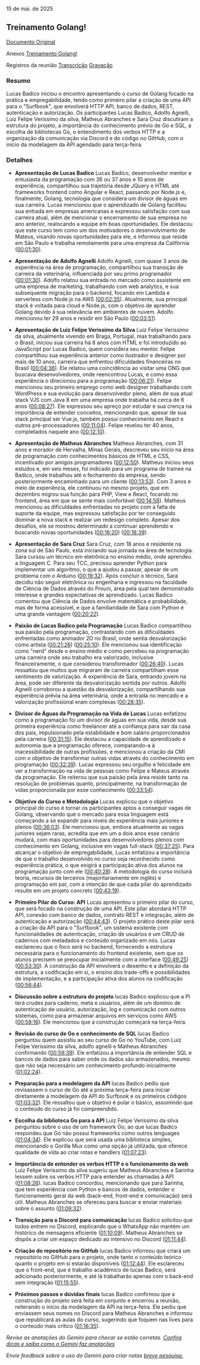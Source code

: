 15 de mai. de 2025

## Treinamento Golang\!
[Documento Original](https://docs.google.com/document/d/14KeRyW_1Fp4XlCN5F9RDJYQLhlyJYP_3fh598q0sMrE/edit?usp=sharing)

Anexos [Treinamento Golang\!](https://www.google.com/calendar/event?eid=MzZmNGs3Yjk4N3ByZmEzMzdpczByODZoaWwgbHVjYXNAYmFkaWNvLmNsb3Vk) 

Registros da reunião [Transcrição](?tab=t.l1svy4bbyu7f) [Gravação](https://drive.google.com/file/d/1cqhyakQXcmgWjVoOaRYR36-2YLCTvZq5/view?usp=drive_web) 

### Resumo

Lucas Badico iniciou o encontro apresentando o curso de Golang focado na prática e empregabilidade, tendo como primeiro pilar a criação de uma API para o "Surfbook", que envolverá HTTP API, banco de dados, REST, autenticação e autorização. Os participantes Lucas Badico, Adolfo Agnelli, Luiz Felipe Verissimo da silva, Matheus Abranches e Sara Cruz discutiram a estrutura do projeto, a importância do conhecimento prévio de Go e SQL, a escolha de bibliotecas Go, o entendimento dos verbos HTTP e a organização da comunicação via Discord e do código no GitHub, com o início da modelagem da API agendado para terça-feira.

### Detalhes

* **Apresentação de Lucas Badico** Lucas Badico, desenvolvedor mentor e entusiasta da programação com 36 ou 37 anos e 10 anos de experiência, compartilhou sua trajetória desde JQuery e HTML até frameworks frontend como Angular e React, passando por Node.js e, finalmente, Golang, tecnologia que considera um divisor de águas em sua carreira. Lucas mencionou que o aprendizado de Golang facilitou sua entrada em empresas americanas e expressou satisfação com sua carreira atual, além de mencionar o encerramento de sua empresa no ano anterior, realocando a equipe em boas oportunidades. Ele destacou que este curso tem como um dos motivadores o desenvolvimento de Mateus, visando novas oportunidades para ele, e informou que reside em São Paulo e trabalha remotamente para uma empresa da Califórnia ([00:01:30](?tab=t.l1svy4bbyu7f#heading=h.9w264ce64i46)).

* **Apresentação de Adolfo Agnelli** Adolfo Agnelli, com quase 3 anos de experiência na área de programação, compartilhou sua transição de carreira da veterinária, influenciada por seu primo programador ([00:01:30](?tab=t.l1svy4bbyu7f#heading=h.9w264ce64i46)). Adolfo relatou sua entrada no mercado como assistente em uma empresa de marketing, trabalhando com web analytics, e sua subsequente migração para o backend, focando em Lambda e serverless com Node.js na AWS ([00:02:35](?tab=t.l1svy4bbyu7f#heading=h.n8l4ldtowbp6)). Atualmente, sua principal stack é voltada para cloud e Node.js, com o objetivo de aprender Golang devido à sua relevância em ambientes de nuvem. Adolfo mencionou ter 29 anos e residir em São Paulo ([00:03:51](?tab=t.l1svy4bbyu7f#heading=h.tlq63liuczt6)).

* **Apresentação de Luiz Felipe Verissimo da Silva** Luiz Felipe Verissimo da silva, atualmente vivendo em Braga, Portugal, mas trabalhando para o Brasil, iniciou sua carreira há 8 anos com HTML e foi introduzido ao JavaScript por Lucas Badico, quem considera seu mentor. Felipe compartilhou sua experiência anterior como ilustrador e designer por mais de 10 anos, carreira que enfrentou dificuldades financeiras no Brasil ([00:04:36](?tab=t.l1svy4bbyu7f#heading=h.853lvfkmev2i)). Ele relatou uma coincidência ao visitar uma ONG que buscava desenvolvedores, onde reencontrou Lucas, e como essa experiência o direcionou para a programação ([00:06:21](?tab=t.l1svy4bbyu7f#heading=h.1cenx01xbm3d)). Felipe mencionou seu primeiro emprego como web designer trabalhando com WordPress e sua evolução para desenvolvedor pleno, além de sua atual stack VJS com Java 8 em uma empresa onde trabalha há cerca de 6 anos ([00:08:27](?tab=t.l1svy4bbyu7f#heading=h.1f1kx3a0mr2k)). Ele expressou seu apreço por estudar e sua crença na importância de entender conceitos, mencionando que, apesar de sua stack principal ser Vue.js, também possui conhecimento em React e outros pré-processadores ([00:11:04](?tab=t.l1svy4bbyu7f#heading=h.sd77pjkisasc)). Felipe revelou ter 40 anos, completados naquele ano ([00:12:10](?tab=t.l1svy4bbyu7f#heading=h.hm9utmd8tk0)).

* **Apresentação de Matheus Abranches** Matheus Abranches, com 31 anos e morador de Hervalha, Minas Gerais, descreveu seu início na área de programação com conhecimentos básicos de HTML e CSS, incentivado por amigos programadores ([00:12:50](?tab=t.l1svy4bbyu7f#heading=h.ophnvvyh8c7x)). Matheus iniciou seus estudos e, em seis meses, foi indicado para um programa de trainee na Badico, onde trabalhou até o fechamento da empresa, sendo posteriormente encaminhado para um cliente ([00:13:53](?tab=t.l1svy4bbyu7f#heading=h.f4v1d247yf24)). Com 3 anos e meio de experiência, ele continuou no mesmo projeto, que em dezembro migrou sua função para PHP, View e React, focando no frontend, área em que se sente mais confortável ([00:14:58](?tab=t.l1svy4bbyu7f#heading=h.li3g6671dtga)). Matheus mencionou as dificuldades enfrentadas no projeto com a falta de suporte da equipe, mas expressou satisfação por ter conseguido dominar a nova stack e realizar um redesign completo. Apesar dos desafios, ele se mostrou determinado a continuar aprendendo e buscando novas oportunidades ([00:16:20](?tab=t.l1svy4bbyu7f#heading=h.o1ozavi5529l)) ([00:18:39](?tab=t.l1svy4bbyu7f#heading=h.jf8b3wl7up3k)).

* **Apresentação de Sara Cruz** Sara Cruz, com 18 anos e residente na zona sul de São Paulo, está iniciando sua jornada na área de tecnologia. Sara cursou um técnico em eletrônica no ensino médio, onde aprendeu a linguagem C. Para seu TCC, precisou aprender Python para implementar um algoritmo, o que a ajudou a passar, apesar de um problema com o Arduino ([00:19:32](?tab=t.l1svy4bbyu7f#heading=h.ukudp0npoi3s)). Após concluir o técnico, Sara decidiu não seguir eletrônica ou engenharia e ingressou na faculdade de Ciência de Dados através do Prouni, área pela qual tem demonstrado interesse e grandes expectativas de aprendizado. Lucas Badico comentou que Ciência de Dados envolve matemática e probabilidade, mas de forma acessível, e que a familiaridade de Sara com Python é uma grande vantagem ([00:20:22](?tab=t.l1svy4bbyu7f#heading=h.h9tqvmxwwvru)).

* **Paixão de Lucas Badico pela Programação** Lucas Badico compartilhou sua paixão pela programação, contrastando com as dificuldades enfrentadas como animador 2D no Brasil, onde sentia desvalorização como artista ([00:21:26](?tab=t.l1svy4bbyu7f#heading=h.sd8gbgkx38la)) ([00:25:10](?tab=t.l1svy4bbyu7f#heading=h.8qrh1wnkjfgg)). Ele mencionou sua identificação como "nerd" desde o ensino médio e como percebeu na programação uma carreira onde seu trabalho era valorizado, inclusive financeiramente, o que considerou transformador ([00:26:40](?tab=t.l1svy4bbyu7f#heading=h.5k7envxeifsh)). Lucas ressaltou que muitos que migraram de carreira compartilham esse sentimento de valorização. A experiência de Sara, entrando jovem na área, pode ser diferente da desvalorização sentida por outros. Adolfo Agnelli corroborou a questão da desvalorização, compartilhando sua experiência prévia na área veterinária, onde a entrada no mercado e a valorização profissional eram complexas ([00:28:35](?tab=t.l1svy4bbyu7f#heading=h.ue9gq7u0c3au)).

* **Divisor de Águas da Programação na Vida de Lucas** Lucas enfatizou como a programação foi um divisor de águas em sua vida, desde sua primeira experiência como freelancer até a confiança para sair da casa dos pais, impulsionado pela estabilidade e bom salário proporcionados pela carreira ([00:31:15](?tab=t.l1svy4bbyu7f#heading=h.wrmbml59hcdr)). Ele destacou a capacidade de aprendizado e autonomia que a programação oferece, comparando-a à inacessibilidade de outras profissões, e mencionou a criação da CMI com o objetivo de transformar outras vidas através do conhecimento em programação ([00:32:39](?tab=t.l1svy4bbyu7f#heading=h.cc6hklb35oo8)). Lucas expressou seu orgulho e felicidade em ver a transformação na vida de pessoas como Felipe e Mateus através da programação. Ele reiterou que sua paixão pela área reside tanto na resolução de problemas quanto, principalmente, na transformação de vidas proporcionada por esse conhecimento ([00:33:54](?tab=t.l1svy4bbyu7f#heading=h.trbgdwqwhana)).

* **Objetivo do Curso e Metodologia** Lucas explicou que o objetivo principal do curso é tornar os participantes aptos a conseguir vagas de Golang, observando que o mercado para essa linguagem está começando a se expandir para níveis de experiência mais juniores e plenos ([00:36:03](?tab=t.l1svy4bbyu7f#heading=h.nm6dn8l6qeh4)). Ele mencionou que, embora atualmente as vagas juniores sejam raras, acredita que em um a dois anos esse cenário mudará, com mais oportunidades para desenvolvedores plenos com conhecimento em Golang, inclusive em vagas full-stack ([00:37:25](?tab=t.l1svy4bbyu7f#heading=h.jpfymvfxm8wr)). Para alcançar o objetivo de empregabilidade, Lucas enfatizou a importância de que o trabalho desenvolvido no curso seja reconhecido como experiência prática, o que exigirá a participação ativa dos alunos na programação junto com ele ([00:40:28](?tab=t.l1svy4bbyu7f#heading=h.f1lkqs7u3u3y)). A metodologia do curso incluirá teoria, recursos de terceiros (majoritariamente em inglês) e programação em par, com a intenção de que cada pilar do aprendizado resulte em um projeto concreto ([00:43:19](?tab=t.l1svy4bbyu7f#heading=h.28wknxtkmmlt)).

* **Primeiro Pilar do Curso: API** Lucas apresentou o primeiro pilar do curso, que será focado na construção de uma API. Este pilar abordará HTTP API, conexão com banco de dados, contrato REST e integração, além de autenticação e autorização ([00:44:43](?tab=t.l1svy4bbyu7f#heading=h.qhd0a63xljuv)). O projeto prático deste pilar será a criação da API para o "Surfbook", um sistema existente com funcionalidades de autenticação, criação de usuários e um CRUD de cadernos com metadados e conteúdo organizado em nós. Lucas esclareceu que o foco será no backend, fornecendo a estrutura necessária para o funcionamento do frontend existente, sem que os alunos precisem se preocupar inicialmente com a interface ([00:49:25](?tab=t.l1svy4bbyu7f#heading=h.mosxu95snp2a)) ([00:53:30](?tab=t.l1svy4bbyu7f#heading=h.sh4s6b6a8roj)). A construção da API envolverá o desenho e a definição da estrutura, a codificação em si, o ensino dos trade-offs e possibilidades de implementação, e a participação ativa dos alunos na codificação ([00:56:44](?tab=t.l1svy4bbyu7f#heading=h.4xsn4nyaa4b)).

* **Discussão sobre a estrutura do projeto** lucas Badico explicou que a PI terá crudes para caderno, meta e usuários, além de um domínio de autenticação de usuário, autorização, log e comunicação com outros sistemas, como para armazenar arquivos em serviços como AWS ([00:58:16](?tab=t.l1svy4bbyu7f#heading=h.at0v9me9j1y0)). Ele mencionou que a construção começará na terça-feira.

* **Revisão do curso de Go e conhecimento de SQL** lucas Badico perguntou quem assistiu ao seu curso de Go no YouTube, com Luiz Felipe Verissimo da silva, adolfo agnelli e Matheus Abranches confirmando ([00:59:39](?tab=t.l1svy4bbyu7f#heading=h.mc89lzss1d8n)). Ele enfatizou a importância de entender SQL e bancos de dados para saber onde os dados são armazenados, mesmo que não seja necessário um conhecimento profundo inicialmente ([01:02:24](?tab=t.l1svy4bbyu7f#heading=h.fi58vhsk9nlm)).

* **Preparação para a modelagem da API** lucas Badico pediu que revisassem o curso de Go até a próxima terça-feira para iniciar diretamente a modelagem da API do Surfbook e os primeiros códigos ([01:03:32](?tab=t.l1svy4bbyu7f#heading=h.vz5dtub16kw8)). Ele ressaltou que o objetivo é pular o básico, assumindo que o conteúdo do curso já foi compreendido.

* **Escolha da biblioteca Go para a API** Luiz Felipe Verissimo da silva perguntou sobre o uso de um framework Go, ao que lucas Badico respondeu que Go não possui frameworks como outros lenguages ([01:04:34](?tab=t.l1svy4bbyu7f#heading=h.efiirmc55723)). Ele explicou que será usada uma biblioteca simples, mencionando o Gorilla Mux como uma opção já utilizada, que oferece qualidade de vida ao criar rotas e handlers ([01:07:23](?tab=t.l1svy4bbyu7f#heading=h.vlqyi6n07qmw)).

* **Importância de entender os verbos HTTP e o funcionamento da web** Luiz Felipe Verissimo da silva sugeriu que Matheus Abranches e Sarinha lessem sobre os verbos HTTP para entender as chamadas à API ([01:08:26](?tab=t.l1svy4bbyu7f#heading=h.swq95n7sdufl)). lucas Badico concordou, mencionando que para Sarinha, que tem experiência com Python e bancos de dados, entender o funcionamento geral da web (back-end, front-end e comunicação) será útil. Matheus Abranches se ofereceu para buscar e enviar materiais sobre o assunto ([01:09:32](?tab=t.l1svy4bbyu7f#heading=h.b965a14scli)).

* **Transição para o Discord para comunicação** lucas Badico solicitou que todos entrem no Discord, explicando que o WhatsApp não mantém um histórico de mensagens eficiente ([01:10:09](?tab=t.l1svy4bbyu7f#heading=h.5ucpowjw23lp)). Matheus Abranches se dispôs a criar um espaço dedicado ao intensivo no Discord ([01:11:44](?tab=t.l1svy4bbyu7f#heading=h.ot6l24vd2j5a)).

* **Criação do repositório no GitHub** lucas Badico informou que criará um repositório no GitHub para o projeto, onde tanto o conteúdo teórico quanto o projeto em si estarão disponíveis ([01:12:44](?tab=t.l1svy4bbyu7f#heading=h.6qq70zibcsz7)). Ele esclareceu que o front-end, que é trabalho acadêmico de lucas Badico, será adicionado posteriormente, e até lá trabalharão apenas com o back-end sem integração ([01:15:55](?tab=t.l1svy4bbyu7f#heading=h.wilqasttb8x7)).

* **Próximos passos e dúvidas finais** lucas Badico confirmou que a construção do projeto será feita em conjunto e encerrou a reunião, reiterando o início da modelagem da API na terça-feira. Ele pediu que enviassem seus nomes no Discord para Matheus Abranches e informou que republicará as aulas do curso, sugerindo que foquem nas lives para o conteúdo mais crítico ([01:16:35](?tab=t.l1svy4bbyu7f#heading=h.r8s2d611luwk)).

*Revise as anotações do Gemini para checar se estão corretas. [Confira dicas e saiba como o Gemini faz anotações](https://support.google.com/meet/answer/14754931)*

*Envie feedback sobre o uso do Gemini para criar notas [breve pesquisa.](https://google.qualtrics.com/jfe/form/SV_9vK3UZEaIQKKE7A?confid=-jXJqpJD1CU2LYTFx8REDxISOA8MCwMyBwiKAiAAGAUI)*